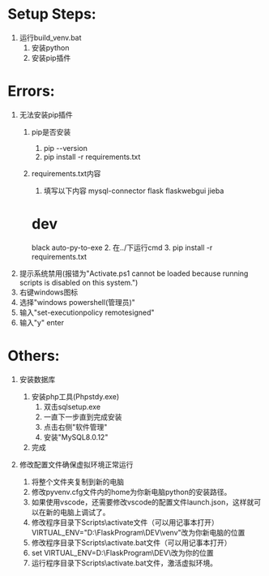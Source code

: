 # Setup Steps:
1. 运行build_venv.bat
     1. 安装python
     2. 安装pip插件
   
# Errors:
 1. 无法安装pip插件
    1. pip是否安装
        1. pip --version
        2. pip install -r requirements.txt
    2. requirements.txt内容
       1. 填写以下内容
         mysql-connector
         flask
         flaskwebgui
         jieba

         # dev
         black
         auto-py-to-exe
       2. 在../下运行cmd
       3. pip install -r requirements.txt
 2. 提示系统禁用(报错为"Activate.ps1 cannot be loaded because running scripts is disabled on this system.")
   1. 右键windows图标
   2. 选择"windows powershell(管理员)"
   3. 输入"set-executionpolicy remotesigned"
   4. 输入"y" enter
      
# Others:
1. 安装数据库
   1. 安装php工具(Phpstdy.exe)
      1. 双击sqlsetup.exe
      2. 一直下一步直到完成安装
      3. 点击右侧"软件管理"
      4. 安装"MySQL8.0.12"
   2. 完成
                            
2. 修改配置文件确保虚拟环境正常运行
   1. 将整个文件夹复制到新的电脑
   2. 修改pyvenv.cfg文件内的home为你新电脑python的安装路径。
   3. 如果使用vscode，还需要修改vscode的配置文件launch.json，这样就可以在新的电脑上调试了。
   4. 修改程序目录下Scripts\activate文件（可以用记事本打开）
   VIRTUAL_ENV="D:\FlaskProgram\DEV\venv"改为你新电脑的位置
   5. 修改程序目录下Scripts\activate.bat文件（可以用记事本打开）
   6. set VIRTUAL_ENV=D:\FlaskProgram\DEV\改为你的位置
   7. 运行程序目录下Scripts\activate.bat文件，激活虚拟环境。
